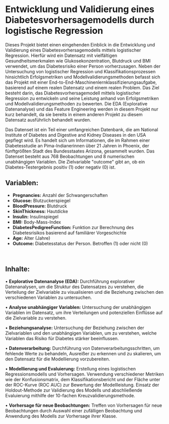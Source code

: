 # **Entwicklung und Validierung eines Diabetesvorhersagemodells durch logistische Regression**


Dieses Projekt bietet einen eingehenden Einblick in die Entwicklung und Validierung eines Diabetesvorhersagemodells mittels logistischer Regression. Hierfür wird ein Datensatz mit vielfältigen Gesundheitsmerkmalen wie Glukosekonzentration, Blutdruck und BMI verwendet, um das Diabetesrisiko einer Person vorherzusagen. Neben der Untersuchung von logistischer Regression und Klassifikationsprozessen hinsichtlich Erfolgsmetriken und Modellvalidierungsmethoden befasst sich das Projekt mit einer End-to-End-Maschinenlernklassifizierungsaufgabe, basierend auf einem realen Datensatz und einem realen Problem. Das Ziel besteht darin, das Diabetesvorhersagemodell mittels logistischer Regression zu entwickeln und seine Leistung anhand von Erfolgsmetriken und Modellvalidierungsmethoden zu bewerten. Die EDA (Explorative Datenanalyse) und das Feature Engineering werden in diesem Projekt nur kurz behandelt, da sie bereits in einem anderen Projekt zu diesem Datensatz ausführlich behandelt wurden.

Das Datenset ist ein Teil einer umfangreichen Datenbank, die am National Institute of Diabetes and Digestive and Kidney Diseases in den USA gepflegt wird. Es
handelt sich um Informationen, die im Rahmen einer Diabetesstudie an Pima-Indianerinnen über 21 Jahren in Phoenix, der fünftgrößten Stadt des Bundesstaates
Arizona, gesammelt wurden. Das Datenset besteht aus 768 Beobachtungen und 8 numerischen unabhängigen Variablen. Die Zielvariable "outcome" gibt an, ob ein
Diabetes-Testergebnis positiv (1) oder negativ (0) ist.

## **Variablen:**
<ul>
<li><strong>Pregnancies:</strong> Anzahl der Schwangerschaften</li>
<li><strong>Glucose:</strong> Blutzuckerspiegel</li>
<li><strong>BloodPressure:</strong> Blutdruck</li>
<li><strong>SkinThickness:</strong> Hautdicke</li>
<li><strong>Insulin:</strong> Insulinspiegel</li>
<li><strong>BMI:</strong> Body-Mass-Index</li>
<li><strong>DiabetesPedigreeFunction:</strong> Funktion zur Berechnung des Diabetesrisikos basierend auf familiärer Vorgeschichte</li>
<li><strong>Age:</strong> Alter (Jahre)</li>
<li><strong>Outcome:</strong> Diabetesstatus der Person. Betroffen (1) oder nicht (0)</li>
</ul>
<br>

## **Inhalte:**
•	**Explorative Datenanalyse (EDA):** Durchführung explorativer Datenanalysen, um die Struktur des Datensatzes zu verstehen, die Verteilung der Zielvariable zu visualisieren und die Beziehung zwischen den verschiedenen Variablen zu untersuchen.

•	**Analyse unabhängiger Variablen:** Untersuchung der unabhängigen Variablen im Datensatz, um ihre Verteilungen und potenziellen Einflüsse auf die Zielvariable zu verstehen.

•	**Beziehungsanalyse:** Untersuchung der Beziehung zwischen der Zielvariablen und den unabhängigen Variablen, um zu verstehen, welche Variablen das Risiko für Diabetes stärker beeinflussen.

•	**Datenverarbeitung:** Durchführung von Datenverarbeitungsschritten, um fehlende Werte zu behandeln, Ausreißer zu erkennen und zu skalieren, um den Datensatz für die Modellierung vorzubereiten.

•	**Modellierung und Evaluierung:** Erstellung eines logistischen Regressionsmodells und Vorhersagen. Verwendung verschiedener Metriken wie der Konfusionsmatrix, dem Klassifikationsbericht und der Fläche unter der ROC-Kurve (ROC AUC) zur Bewertung der Modellleistung. Einsatz der Holdout-Methode zur Validierung des Modells und abschließende Evaluierung mithilfe der 10-fachen Kreuzvalidierungsmethode.

•	**Vorhersage für neue Beobachtungen:** Treffen von Vorhersagen für neue Beobachtungen durch Auswahl einer zufälligen Beobachtung und Anwendung des Modells zur Vorhersage ihrer Klasse.
